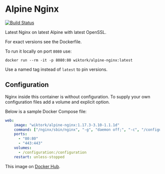 # Alpine Nginx

[![Build Status](https://travis-ci.org/wiktor-k/alpine-nginx.svg?branch=master)](https://travis-ci.org/wiktor-k/alpine-nginx)

Latest Nginx on latest Alpine with latest OpenSSL.

For exact versions see the Dockerfile.

To run it locally on port `8080` use:

    docker run --rm -it -p 8080:80 wiktork/alpine-nginx:latest

Use a named tag instead of `latest` to pin versions.

## Configuration

Nginx inside this container is without configuration.
To supply your own configuration files add a volume and explicit option.

Below is a sample Docker Compose file:

```yaml
web:
    image: "wiktork/alpine-nginx:1.17.3-3.10-1.1.1d"
    command: ["/nginx/sbin/nginx", "-g", "daemon off;", "-c", "/configuration/nginx.conf"]
    ports:
      - "80:80"
      - "443:443"
    volumes:
      - /configuration:/configuration
    restart: unless-stopped
```

This image on [Docker Hub][HUB].

[HUB]: https://hub.docker.com/r/wiktork/alpine-nginx
